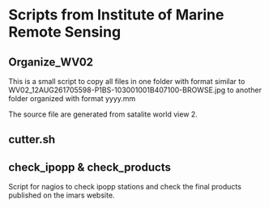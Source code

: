 # Scripts from Institute of Marine Remote Sensing


## Organize_WV02

This is a small script to copy all files in one folder with format similar to WV02_12AUG261705598-P1BS-103001001B407100-BROWSE.jpg to another folder organized with format yyyy.mm 

The source file are generated from satalite world view 2.


## cutter.sh

## check_ipopp & check_products

Script for nagios to check ipopp stations and check the final products published on the imars website.
